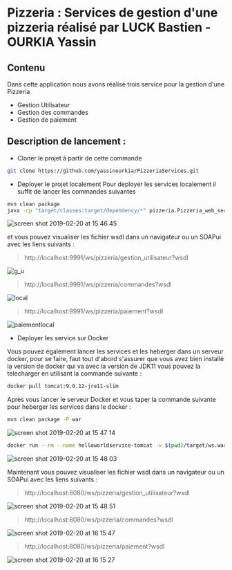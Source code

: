 # Pizzeria : Services de gestion d'une pizzeria réalisé par LUCK Bastien - OURKIA Yassin


## Contenu
Dans cette application nous avons réalisé trois service pour la gestion d'une Pizzeria
* Gestion Utilisateur
* Gestion des commandes
* Gestion de paiement 

## Description de lancement : 

* Cloner le projet à partir de cette commande 

```bash
git clone https://github.com/yassinourkia/PizzeriaServices.git
```

* Deployer le projet localement 
Pour deployer les services localement il suffit de lancer les commandes suivantes

```bash
mvn clean package
java -cp "target/classes:target/dependency/*" pizzeria.Pizzeria_web_service_publisher
```

![screen shot 2019-02-20 at 15 46 45](https://user-images.githubusercontent.com/19637807/53101375-e72e1900-3529-11e9-94c0-d9ddb905e177.png)


et vous pouvez visualiser les fichier wsdl dans un navigateur ou un SOAPui avec les liens suivants :

> http://localhost:9991/ws/pizzeria/gestion_utilisateur?wsdl

![g_u](https://user-images.githubusercontent.com/19637807/53101608-69b6d880-352a-11e9-95f5-8943b32b000c.png)

> http://localhost:9991/ws/pizzeria/commandes?wsdl

![local](https://user-images.githubusercontent.com/19637807/53101479-1cd30200-352a-11e9-8045-fe3783aa8272.png)

> http://localhost:9991/ws/pizzeria/paiement?wsdl

![paiementlocal](https://user-images.githubusercontent.com/19637807/53101676-88b56a80-352a-11e9-880d-f2b36b18c54d.png)


* Deployer les service sur Docker

Vous pouvez également lancer les services et les heberger dans un serveur docker, pour se faire, faut tout d'abord s'assurer que vous avez bien installé la version de docker qui va avec la version de JDK11
vous pouvez la telecharger en utilisant la commande suivante :

```bash
docker pull tomcat:9.0.12-jre11-slim
```

Après vous lancer le serveur Docker et vous taper la commande suivante pour heberger les services dans le docker :

```bash
mvn clean package -P war
```

![screen shot 2019-02-20 at 15 47 14](https://user-images.githubusercontent.com/19637807/53100853-dc26b900-3528-11e9-8588-3f2c44cf4e97.png)

```bash
docker run --rm --name helloworldservice-tomcat -v $(pwd)/target/ws.war:/usr/local/tomcat/webapps/ws.war -it -p 8080:8080 tomcat:9.0.12-jre11-slim
```
![screen shot 2019-02-20 at 15 48 03](https://user-images.githubusercontent.com/19637807/53101068-59522e00-3529-11e9-810e-f00793a016b6.png)

Maintenant vous pouvez visualiser les fichier wsdl dans un navigateur ou un SOAPui avec les liens suivants :

> http://localhost:8080/ws/pizzeria/gestion_utilisateur?wsdl

![screen shot 2019-02-20 at 15 48 51](https://user-images.githubusercontent.com/19637807/53101754-ac78b080-352a-11e9-8e21-aa187c5210b6.png)

> http://localhost:8080/ws/pizzeria/commandes?wsdl

![screen shot 2019-02-20 at 16 15 47](https://user-images.githubusercontent.com/19637807/53101881-ea75d480-352a-11e9-86fa-27906f4ed4c5.png)

> http://localhost:8080/ws/pizzeria/paiement?wsdl

![screen shot 2019-02-20 at 16 15 27](https://user-images.githubusercontent.com/19637807/53101851-de8a1280-352a-11e9-9fc3-6d83e4f42b39.png)

